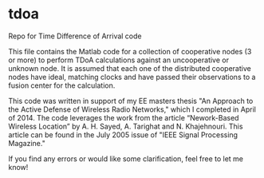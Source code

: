 # tdoa
Repo for Time Difference of Arrival code

This file contains the Matlab code for a collection of cooperative nodes (3 or more) to perform TDoA calculations against an uncooperative or unknown node. It is assumed that each one of the distributed cooperative nodes have ideal, matching clocks and have passed their observations to a fusion center for the calculation.

This code was written in support of my EE masters thesis "An Approach to the Active Defense of Wireless Radio Networks," which I completed in April of 2014. The code leverages the work from the article “Nework-Based Wireless Location” by A. H. Sayed, A. Tarighat and N. Khajehnouri. This article can be found in the July 2005 issue of "IEEE Signal Processing Magazine."

If you find any errors or would like some clarification, feel free to let me know!
